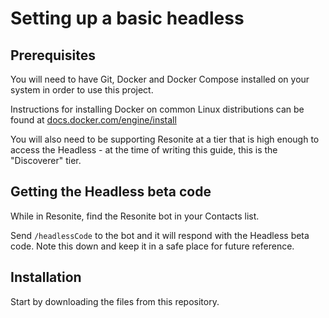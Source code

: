 # Setting up a basic headless


## Prerequisites

You will need to have Git, Docker and Docker Compose installed on your system in order to use this project.

Instructions for installing Docker on common Linux distributions can be found at [docs.docker.com/engine/install](https://docs.docker.com/engine/install/)


You will also need to be supporting Resonite at a tier that is high enough to access the Headless - at the time of writing this guide, this is the "Discoverer" tier.

## Getting the Headless beta code

While in Resonite, find the Resonite bot in your Contacts list.

Send `/headlessCode` to the bot and it will respond with the Headless beta code. Note this down and keep it in a safe place for future reference.


## Installation

Start by downloading the files from this repository. 